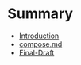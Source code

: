 # Summary

* [Introduction](README.md)
* [compose.md](composemd.md)
* [Final-Draft](final-draft.md)

